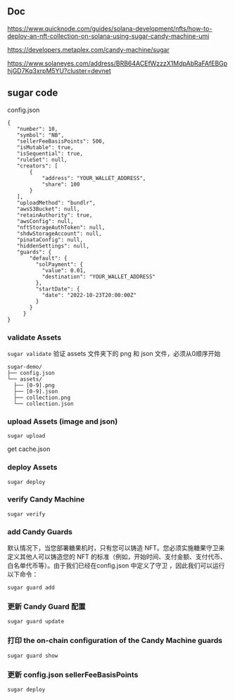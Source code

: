 ## Doc

https://www.quicknode.com/guides/solana-development/nfts/how-to-deploy-an-nft-collection-on-solana-using-sugar-candy-machine-umi

https://developers.metaplex.com/candy-machine/sugar

https://www.solaneyes.com/address/BRB64ACEfWzzzX1MdpAbRaFAfEBGphjGD7Kq3xrpM5YU?cluster=devnet

## sugar code
config.json

 ```
 {
    "number": 10,
    "symbol": "NB",
    "sellerFeeBasisPoints": 500,
    "isMutable": true,
    "isSequential": true,
    "ruleSet": null,
    "creators": [
        {
            "address": "YOUR_WALLET_ADDRESS",
            "share": 100
        }
    ],    
    "uploadMethod": "bundlr",
    "awsS3Bucket": null,
    "retainAuthority": true,
    "awsConfig": null,
    "nftStorageAuthToken": null,
    "shdwStorageAccount": null,
    "pinataConfig": null,
    "hiddenSettings": null,
    "guards": {
        "default": {
          "solPayment": {
            "value": 0.01,
            "destination": "YOUR_WALLET_ADDRESS"
          },
          "startDate": {
            "date": "2022-10-23T20:00:00Z"
          }
        }
      }    
}
 ```   

### validate Assets
`sugar validate`
验证 assets 文件夹下的 png 和 json 文件，必须从0顺序开始
```
sugar-demo/
├── config.json
└── assets/
  ├── [0-9].png
  ├── [0-9].json
  ├── collection.png
  └── collection.json
```

### upload Assets (image and json)
`sugar upload`

get cache.json

### deploy Assets  
`sugar deploy`

### verify Candy Machine
`sugar verify`

### add Candy Guards
默认情况下，当您部署糖果机时，只有您可以铸造 NFT。您必须实施糖果守卫来定义其他人可以铸造您的 NFT 的标准（例如，开始时间、支付金额、支付代币、白名单代币等）。由于我们已经在config.json 中定义了守卫 ，因此我们可以运行以下命令：

`sugar guard add`

### 更新 Candy Guard 配置
`sugar guard update`

### 打印 the on-chain configuration of the Candy Machine guards
`sugar guard show`

### 更新 config.json sellerFeeBasisPoints
`sugar deploy`